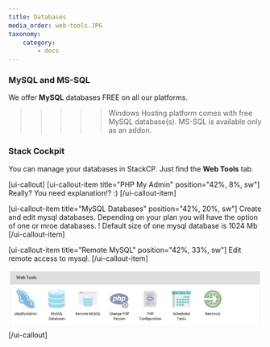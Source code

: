 ```yaml
---
title: Databases
media_order: web-tools.JPG
taxonomy:
    category:
        - docs
---
```


### MySQL and MS-SQL
We offer **MySQL** databases FREE on all our platforms.

>>>>> Windows Hosting platform comes with free MySQL database(s). MS-SQL is available only as an addon.

### Stack Cockpit
You can manage your databases in StackCP. Just find the **Web Tools** tab.


[ui-callout]
[ui-callout-item title="PHP My Admin" position="42%, 8%, sw"]
Really? You need explanation!? :)
[/ui-callout-item]

[ui-callout-item title="MySQL Databases" position="42%, 20%, sw"]
Create and edit mysql databases. Depending on your plan you will have the option of one or mroe databases.
! Default size of one mysql database is 1024 Mb
[/ui-callout-item]

[ui-callout-item title="Remote MySQL" position="42%, 33%, sw"]
Edit remote access to mysql.
[/ui-callout-item]

![](web-tools.JPG)
[/ui-callout]



